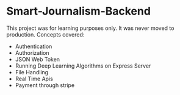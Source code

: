 # Smart-Journalism-Backend
This project was for learning purposes only. It was never moved to production.
Concepts covered:
- Authentication
- Authorization
- JSON Web Token
- Running Deep Learning Algorithms on Express Server
- File Handling
- Real Time Apis
- Payment through stripe
